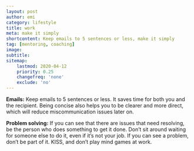 ```yaml
---
layout: post
author: emi
category: lifestyle
title: work
meta: make it simply
shortcontent: Keep emails to 5 sentences or less, make it simply
tag: [mentoring, coaching]
image:
subtitle:
sitemap:
    lastmod: 2020-04-12
    priority: 0.25
    changefreq: 'none'
    exclude: 'no'
---
```

**Emails:** Keep emails to 5 sentences or less. It saves time for both you and the recipient. Being concise also helps you to be clearer and more direct, which will reduce miscommunication issues later on.  

**Problem solving:** If you can see that there are issues that need resolving, be the person who does something to get it done. Don’t sit around waiting for someone else to do it, even if it’s not your job. If you can see a problem, don’t be part of it. KISS, and don’t play mind games at work.  
